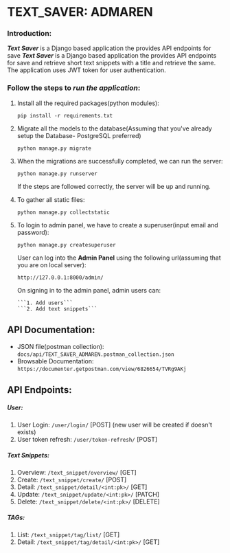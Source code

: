 # TEXT_SAVER: ADMAREN

### Introduction:
_**Text Saver**_ is a Django based application the provides API endpoints for save _**Text Saver**_ is a Django based application the provides API endpoints for save and retrieve short text snippets with a title
 and retrieve the same. The application uses JWT token for user authentication.

### Follow the steps to _run the application_:

1. Install all the required packages(python modules):

    ```pip install -r requirements.txt```

2. Migrate all the models to the database(Assuming that you've already setup the Database- PostgreSQL preferred)
 
    ```python manage.py migrate```
    
3. When the migrations are successfully completed, we can run the server:

    ```python manage.py runserver```
    
    If the steps are followed correctly, the server will be up and running.
 
 4. To gather all static files:
   
    ```python manage.py collectstatic```

 4. To login to admin panel, we have to create a superuser(input email and password):
 
    ```python manage.py createsuperuser```
    
    User can log into the **Admin Panel** using the following url(assuming that you are on local server):
    
        http://127.0.0.1:8000/admin/
    
    On signing in to the admin panel, admin users can:
    
        ```1. Add users```
        ```2. Add text snippets```

## API Documentation:
   - JSON file(postman collection): ``docs/api/TEXT_SAVER_ADMAREN.postman_collection.json``
   - Browsable Documentation: `https://documenter.getpostman.com/view/6826654/TVRg9AKj` 
   
## API Endpoints:
##### User:
1. User Login: `/user/login/` [POST] (new user will be created if doesn't exists)
2. User token refresh: `/user/token-refresh/` [POST]

##### Text Snippets:
1. Overview: `/text_snippet/overview/` [GET]
2. Create: `/text_snippet/create/` [POST]
3. Detail: `/text_snippet/detail/<int:pk>/` [GET]
4. Update: `/text_snippet/update/<int:pk>/` [PATCH]
5. Delete: `/text_snippet/delete/<int:pk>/` [DELETE]

##### TAGs:
1. List: `/text_snippet/tag/list/` [GET]
2. Detail: `/text_snippet/tag/detail/<int:pk>/` [GET]
